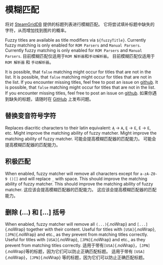 # 模糊匹配

将对 [SteamGridDB](http://www.steamgriddb.com/) 提供的标题列表进行模糊匹配。 它将尝试填补标题中缺失的字符，从而增加找到图片的概率。

Fuzzy titles are available as title modifiers via `${fuzzyTitle}`. Currently fuzzy matching is only enabled for `ROM Parsers` and `Manual Parsers`. Currently fuzzy matching is only enabled for `ROM Parsers` and `Manual Parsers`. 目前模糊匹配仅适用于`ROM 解析器`和`手动解析器`。 目前模糊匹配仅适用于 `ROM 解析器` 和 `手动解析器`。

It is possible, that `false` matching might occur for titles that are not in the list. It is possible, that `false` matching might occur for titles that are not in the list. If you encounter missing titles, feel free to post an issue on [github](https://github.com/FrogTheFrog/steam-rom-manager/issues). It is possible, that `false` matching might occur for titles that are not in the list. If you encounter missing titles, feel free to post an issue on [github](https://github.com/FrogTheFrog/steam-rom-manager/issues). 如果你遇到缺失的标题，请随时在 [GitHub](https://github.com/FrogTheFrog/steam-rom-manager/issues) 上发布问题。

## 替换变音符号字符

Replaces diacritic characters to their latin equivalent: `Ą` -> `A`, `Ę` -> `E`, `Ė` -> `E`, etc. Might improve the matching ability of fuzzy matcher. Might improve the matching ability of fuzzy matcher. 可能会提高模糊匹配器的匹配能力。 可能会提高模糊匹配器的匹配能力。

## 积极匹配

When enabled, fuzzy matcher will remove all characters except for `a-zA-Z0-9 ()[]` and will replace `_` with space. This should improve the matching ability of fuzzy matcher. This should improve the matching ability of fuzzy matcher. 这应该会提高模糊匹配器的匹配能力。 这应该会提高模糊匹配器的匹配能力。

## 删除 (...) 和 [...] 括号

When enabled, fuzzy matcher will remove all `(...)`{.noWrap} and `[...]`{.noWrap} together with their content. Useful for titles with `[USA]`{.noWrap}, `[JPN]`{.noWrap} and etc., as they prevent from matching titles correctly. Useful for titles with `[USA]`{.noWrap}, `[JPN]`{.noWrap} and etc., as they prevent from matching titles correctly. 适用于带有`[USA]`{.noWrap}，`[JPN]`{.noWrap}等的标题，因为它们可以防止正确匹配标题。 适用于带有 `[USA]`{.noWrap}，`[JPN]`{.noWrap} 等的标题，因为它们可以防止正确匹配标题。
